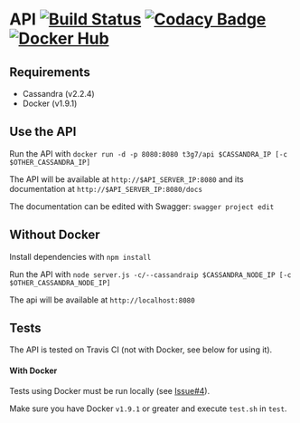 # API [![Build Status](https://travis-ci.org/t3g7/api.svg?branch=ci)](https://travis-ci.org/t3g7/api) [![Codacy Badge](https://api.codacy.com/project/badge/grade/75e484cf9b8b48a1a8d26f0149320418)](https://www.codacy.com/app/b-fovet/api) [![Docker Hub](https://img.shields.io/badge/docker-ready-blue.svg)](https://registry.hub.docker.com/u/t3g7/api/)

## Requirements

- Cassandra (v2.2.4)
- Docker (v1.9.1)

## Use the API

Run the API with `docker run -d -p 8080:8080 t3g7/api $CASSANDRA_IP [-c $OTHER_CASSANDRA_IP]`

The API will be available at `http://$API_SERVER_IP:8080` and its documentation at `http://$API_SERVER_IP:8080/docs`

The documentation can be edited with Swagger: `swagger project edit`

## Without Docker

Install dependencies with `npm install`

Run the API with `node server.js -c/--cassandraip $CASSANDRA_NODE_IP [-c $OTHER_CASSANDRA_NODE_IP]`

The api will be available at `http://localhost:8080`

## Tests

The API is tested on Travis CI (not with Docker, see below for using it).

#### With Docker

Tests using Docker must be run locally (see [Issue#4](https://github.com/t3g7/api/issues/4)).

Make sure you have Docker `v1.9.1` or greater and execute `test.sh` in `test`.
